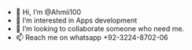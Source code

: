 - 👋 Hi, I’m @Ahmii100
- 👀 I’m interested in Apps development
- 💞️ I’m looking to collaborate someone who need me.
- 📫 Reach me  on whatsapp +92-3224-8702-06

<!---
Ahmii100/Ahmii100 is a ✨ special ✨ repository because its `README.md` (this file) appears on your GitHub profile.
You can click the Preview link to take a look at your changes.
--->
